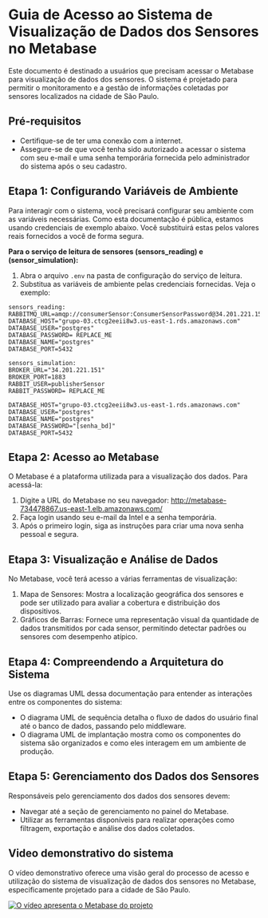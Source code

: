 # Guia de Acesso ao Sistema de Visualização de Dados dos Sensores no Metabase

Este documento é destinado a usuários que precisam acessar o Metabase para visualização de dados dos sensores. O sistema é projetado para permitir o monitoramento e a gestão de informações coletadas por sensores localizados na cidade de São Paulo.

## Pré-requisitos
- Certifique-se de ter uma conexão com a internet.
- Assegure-se de que você tenha sido autorizado a acessar o sistema com seu e-mail e uma senha temporária fornecida pelo administrador do sistema após o seu cadastro.

## Etapa 1: Configurando Variáveis de Ambiente
Para interagir com o sistema, você precisará configurar seu ambiente com as variáveis necessárias. Como esta documentação é pública, estamos usando credenciais de exemplo abaixo. Você substituirá estas pelos valores reais fornecidos a você de forma segura.

**Para o serviço de leitura de sensores (sensors_reading) e (sensor_simulation):**

1. Abra o arquivo `.env` na pasta de configuração do serviço de leitura.
2. Substitua as variáveis de ambiente pelas credenciais fornecidas. Veja o exemplo:


```
sensors_reading:
RABBITMQ_URL=amqp://consumerSensor:ConsumerSensorPassword@34.201.221.151:5672/
DATABASE_HOST="grupo-03.ctcg2eeii8w3.us-east-1.rds.amazonaws.com"
DATABASE_USER="postgres"
DATABASE_PASSWORD= REPLACE_ME
DATABASE_NAME="postgres"
DATABASE_PORT=5432
```
```
sensors_simulation:
BROKER_URL="34.201.221.151"
BROKER_PORT=1883
RABBIT_USER=publisherSensor
RABBIT_PASSWORD= REPLACE_ME
```
```
DATABASE_HOST="grupo-03.ctcg2eeii8w3.us-east-1.rds.amazonaws.com"
DATABASE_USER="postgres"
DATABASE_NAME="postgres"
DATABASE_PASSWORD="[senha_bd]"
DATABASE_PORT=5432
```
## Etapa 2: Acesso ao Metabase
O Metabase é a plataforma utilizada para a visualização dos dados. Para acessá-la:

1. Digite a URL do Metabase no seu navegador: http://metabase-734478867.us-east-1.elb.amazonaws.com/
2. Faça login usando seu e-mail da Intel e a senha temporária.
3. Após o primeiro login, siga as instruções para criar uma nova senha pessoal e segura.

## Etapa 3: Visualização e Análise de Dados
No Metabase, você terá acesso a várias ferramentas de visualização:

1. Mapa de Sensores: Mostra a localização geográfica dos sensores e pode ser utilizado para avaliar a cobertura e distribuição dos dispositivos.
2. Gráficos de Barras: Fornece uma representação visual da quantidade de dados transmitidos por cada sensor, permitindo detectar padrões ou sensores com desempenho atípico.

## Etapa 4: Compreendendo a Arquitetura do Sistema
Use os diagramas UML dessa documentação para entender as interações entre os componentes do sistema:

- O diagrama UML de sequência detalha o fluxo de dados do usuário final até o banco de dados, passando pelo middleware.
- O diagrama UML de implantação mostra como os componentes do sistema são organizados e como eles interagem em um ambiente de produção.

## Etapa 5: Gerenciamento dos Dados dos Sensores
Responsáveis pelo gerenciamento dos dados dos sensores devem:

- Navegar até a seção de gerenciamento no painel do Metabase.
- Utilizar as ferramentas disponíveis para realizar operações como filtragem, exportação e análise dos dados coletados.

## Video demonstrativo do sistema

O vídeo demonstrativo oferece uma visão geral do processo de acesso e utilização do sistema de visualização de dados dos sensores no Metabase, especificamente projetado para a cidade de São Paulo. 


[![O vídeo apresenta o Metabase do projeto](https://i3.ytimg.com/vi/6M7lcCCiwwQ/maxresdefault.jpg)](https://youtu.be/6M7lcCCiwwQ)



